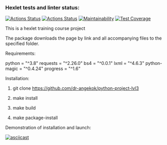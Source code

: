 ### Hexlet tests and linter status:
[![Actions Status](https://github.com/dr-angekok/python-project-lvl3/workflows/hexlet-check/badge.svg)](https://github.com/dr-angekok/python-project-lvl3/actions)
[![Actions Status](https://github.com/dr-angekok/python-project-lvl3/workflows/Package%20tests/badge.svg)](https://github.com/dr-angekok/python-project-lvl3/actions)
[![Maintainability](https://api.codeclimate.com/v1/badges/c683ca959ae6e3f3256f/maintainability)](https://codeclimate.com/github/dr-angekok/python-project-lvl3/maintainability)
[![Test Coverage](https://api.codeclimate.com/v1/badges/c683ca959ae6e3f3256f/test_coverage)](https://codeclimate.com/github/dr-angekok/python-project-lvl3/test_coverage)

This is a hexlet training course project

The package downloads the page by link and all accompanying files to the specified folder.

Requirements:

python = "^3.8"
requests = "^2.26.0"
bs4 = "^0.0.1"
lxml = "^4.6.3"
python-magic = "^0.4.24"
progress = "^1.6"

Installation:

1. git clone https://github.com/dr-angekok/python-project-lvl3

2. make install

3. make build

4. make package-install

Demonstration of installation and launch:

[![asciicast](https://asciinema.org/a/BFwMGoGHiaqnfhmuosbyaSRCw.svg)](https://asciinema.org/a/BFwMGoGHiaqnfhmuosbyaSRCw)